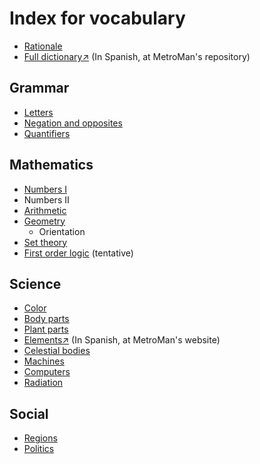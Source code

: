 # Index for vocabulary
- [Rationale](/rationale.md)
- [Full dictionary↗](https://github.com/MetroManSR/MetroWeb/blob/main/assets/data/spanish-dictionary.csv) (In Spanish, at MetroMan's repository)

## Grammar
- [Letters](Grammar/letters.md)
- [Negation and opposites](Grammar/nek-tan.md)
- [Quantifiers](Grammar/quantifiers.md)

## Mathematics
- [Numbers Ⅰ](/Math/numbers.md)
- Numbers Ⅱ
- [Arithmetic](/Math/arithmetic.md)
- [Geometry](/Math/geometry.md)
    - Orientation
- [Set theory](/Math/sets.md)
- [First order logic](/Math/bool.md) (tentative)

## Science
- [Color](/Science/color.md)
- [Body parts](/Science/anatomy.md)
- [Plant parts](/Science/plant-parts.md)
- [Elements↗](https://metromansr.github.io/MetroWeb/balkeon/docs/chemicalelements/) (In Spanish, at MetroMan's website)
- [Celestial bodies](/Science/celestial.md)
- [Machines](Science/machines.md)
- [Computers](Science/computers.md)
- [Radiation](Science/radiation.md)

## Social
- [Regions](/Social/regions.md)
- [Politics](/Social/politics.md)
